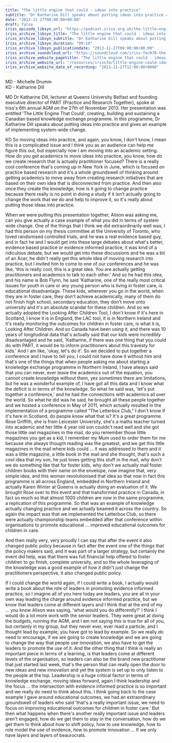 ```yaml
---
title: "The little engine that could - ideas into practice"
subtitle: "Dr Katharine Dill speaks about putting ideas into practice and gives an example of implementing system-wide change."
date: "2013-11-27T00:00:00+00:00"
draft: false
iriss_episode_libsyn_url: "https://podcast.iriss.org.uk/the-little-engine-that-could-ideas-into-practice-1"
iriss_archive_libsyn_title: "The little engine that could - ideas into practice"
iriss_archive_libsyn_subtitle: "Dr Katharine Dill speaks about putting ideas into practice and gives an example of implementing system-wide change."
iriss_archive_libsyn_duration: "09:10"
iriss_archive_libsyn_publicationdate: "2013-11-27T00:00:00+00:00"
iriss_archive_soundcloud_url: "https://soundcloud.com/iriss-fm/070-the-little-engine-that-could-ideas-into-practice"
iriss_archive_website_pagetitle: "The little engine that could - ideas into practice"
iriss_archive_website_url: "/resources/irissfm/little-engine-could-ideas-practice"
iriss_archive_website_date_of_recording: "2013-11-27T12:00:00+0000"
---
```

MD - Michelle Drumm  
KD - Katharine Dill

MD Dr Katharine Dill, lecturer at Queens University Belfast and founding executive director of PART (Practice and Research Together), spoke at Iriss's 6th annual AGM on the 27th of November 2013. Her presentation was entitled 'The Little Engine That Could', creating, building and sustaining a Canadian based knowledge exchange programme. In this programme, Dr Katharine Dill speaks about putting ideas into practice and gives an example of implementing system-wide change.

KD So moving ideas into practice, and again, you know, I don't know, I mean this is a complicated issue and I think you as an audience can help me figure this out, but especially now I am moving into an academic setting. How do you get academics to move ideas into practice, you know, how do we create research that is actually practitioner focused? There is a really cool conference that's coming up in New York in June, which is focused on practice based research and it's a whole groundswell of thinking around getting academics to move away from creating research initiatives that are based on their own idea that is disconnected from practice. And then also once they create the knowledge, how is it going to change practice because there really is no point in doing a study if it isn't actually going to change the work that we do and help to improve it, so it's really about putting those ideas into practice.

When we were putting this presentation together, Alison was asking me, can you give actually a case example of what you did in terms of system wide change. One of the things that I think we did extraordinarily well was, I had this person on my thesis committee at the University of Toronto, who loved randomised controlled trials, and he was a real evidence based guy, and in fact he and I would get into these large debates about what's better, evidence based practice or evidence informed practice, it was kind of a ridiculous debate, but we would get into these discussions and he was a bit of an Acer, he didn't really get this whole idea of moving research into practice, but I invited him to come to one of our conferences and he was like, 'this is really cool, this is a great idea. You are actually getting practitioners and academics to talk to each other.' And so he had this idea, and his name is Bob Flynn, he said 'Katharine, one of the really most critical issues for youth in care or any young person who is living in foster care, is educational disadvantage. These kids, wherever you go in the world, when they are in foster care, they don't achieve academically, many of them do not finish high school, secondary education, they don't move onto university and it's an absolute scandal for these children. And so we actually adopted the Looking After Children Tool, I don't know if it's here in Scotland, I know it is in England, the LAC tool, it is in Northern Ireland and it's really monitoring the outcomes for children in foster care, is what it is, Looking After Children. And so Canada have been using it, and there was 10 years of longitudinal data that's actually said that our kids were incredibly disadvantaged and he said, 'Katharine, if there was one thing that you could do with PART, it would be to inform practitioners about this travesty for kids.' And I am like, 'okay, let's do it'. So we decided to put together a conference and I have to tell you, I could not have done it without him and that's one of the things that when people asking me about starting a knowledge exchange programme in Northern Ireland, I have always said that you can never, ever leave the academics out of the equation, you cannot create knowledge without them, yes sometimes there are limitations, but he was a wonderful example of, I have got all this data and I know what the deficit is in terms of the knowledge. So what he said was, 'let's put together a conference,' and he had the connections with academics all over the world. So what he did was he said, he brought all these people together and we hosted a conference in May of 2011, which actually resulted in the implementation of a programme called "The Letterbox Club," I don't know if it's here in Scotland, do people know what that is? It's a great programme. Rose Griffith, she is from Leicester University, she's a maths teacher turned into academic and her little 4 year old son couldn't read well and she got those little owl magazines in the mail, do you remember those little magazines you get as a kid, I remember my Mum used to order them for me because she always thought reading was the greatest, and we get this little magazines in the mail where kids could ... it was addressed to them and it was a little magazine, a little book in the mail and she thought, that's such a cool idea that my son, he just loves getting this stuff in the mail, why don't we do something like that for foster kids, why don't we actually mail foster children books with their name on the envelope, now imagine that, very simple idea, and this woman revolutionised that idea so that now in fact this programme is all across England, embedded in Northern Ireland and actually Karen Winter at Queens is actually doing an evaluation of it. We brought Rose over to this event and that transformed practice in Canada, in fact so much so that almost 1000 children are now in the same programme, a replication of this programme. So that was an example of knowledge actually changing practice and we actually beamed it across the country. So again the impact was that we implemented the Letterbox Club, so there were actually championship teams embedded after that conference within organisations to promote educational ... improved educational outcomes for children in care.

And then really very, very proudly I can say that after the event it also changed public policy because in fact after the event one of the things that the policy makers said, and it was part of a larger strategy, but certainly the event did help, was that there was full financial help offered to foster children to go finish, complete university, and so the whole leveraging of the knowledge was a good example of how it didn't just change the practitioners perspective, it also changed public policy.

If I could change the world again, if I could write a book, I actually would write a book about the role of leaders in promoting evidence informed practice, so I imagine all of you here today are leaders, you are all in your own way leading the charge around evidence informed practice, but we know that leaders come at different layers and I think that at the end of my ... you know Alison was saying, 'what would you do differently?' I think I would do a lot more work with the senior leaders. They were great at doing the budgets, running the AGM, and I am not saying this is true for all of you, but certainly in my group, but they never ever, ever read a particle, and I thought lead by example, you have got to lead by example. So we really do need to encourage, if we are going to create knowledge and we are going to change the way that people use innovation, we also have to get the leaders to promote the use of it. And the other thing that I think is really an important piece in terms of a learning, is that leaders come at different levels of the organisation, so leaders can also be the brand new practitioner that just started last week, that's the person that can really open the door to new ideas and new innovation and yet the system is set up to only listen to the people at the top. Leadership is a huge critical factor in terms of knowledge exchange, moving ideas forward, again I think leadership and the focus ... the intersection with evidence informed practice is so important and we really do need to think about this. I think going back to the case example I gave around educational outcomes, we had an extraordinary groundswell of leaders who said 'that's a really important issue, we need to focus on improving educational outcomes for children in foster care.' But then what happens when there's another really important issue and leaders aren't engaged, how do we get them to stay in the conversation, how do we get them to think about how to shift policy, how to use knowledge, how to role model the use of evidence, how to promote innovation ... If we only have layers and layers of beaurocrats.